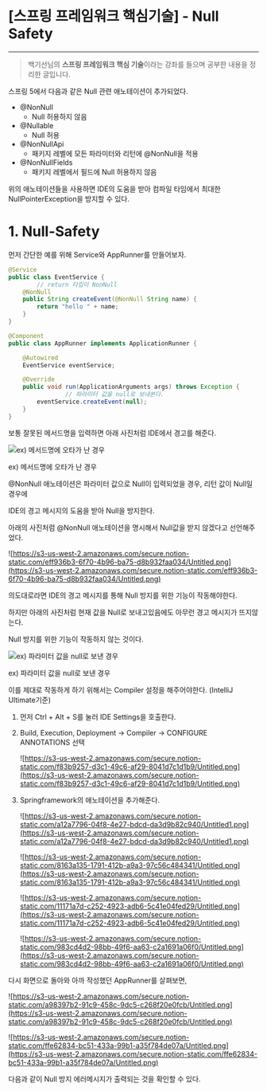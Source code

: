 # [스프링 프레임워크 핵심기술] - Null Safety

---

> 백기선님의 **스프링 프레임워크 핵심 기술**이라는 강좌를 들으며 공부한 내용을 정리한 글입니다.
>

스프링 5에서 다음과 같은 Null 관련 애노테이션이 추가되었다.

- @NonNull
    - Null 허용하지 않음
- @Nullable
    - Null 허용
- @NonNullApi
    - 패키지 레벨에 모든 파라미터와 리턴에 @NonNull을 적용
- @NonNullFields
    - 패키지 레벨에서 필드에 Null 허용하지 않음

위의 애노테이션들을 사용하면 IDE의 도움을 받아 컴파일 타임에서 최대한 NullPointerException을 방지할 수 있다.

# 1. Null-Safety

먼저 간단한 예를 위해 Service와 AppRunner를 만들어보자.

```java
@Service
public class EventService {
		// return 타입이 NonNull
    @NonNull
    public String createEvent(@NonNull String name) {
        return "hello " + name;
    }
}
```

```java
@Component
public class AppRunner implements ApplicationRunner {

    @Autowired
    EventService eventService;

    @Override
    public void run(ApplicationArguments args) throws Exception {
				// 파라미터 값을 null로 보내본다.
        eventService.createEvent(null);
    }
}
```

보통 잘못된 메서드명을 입력하면 아래 사진처럼 IDE에서 경고를 해준다.

![ex) 메서드명에 오타가 난 경우](https://s3-us-west-2.amazonaws.com/secure.notion-static.com/fc752bc7-ace4-4b1c-9882-7196814c7b45/Untitled.png)

ex) 메서드명에 오타가 난 경우

@NonNull 애노테이션은 파라미터 값으로 Null이 입력되었을 경우, 리턴 값이 Null일 경우에

IDE의 경고 메시지의 도움을 받아 Null을 방지한다.

아래의 사진처럼 @NonNull 애노테이션을 명시해서 Null값을 받지 않겠다고 선언해주었다.

![https://s3-us-west-2.amazonaws.com/secure.notion-static.com/eff936b3-6f70-4b96-ba75-d8b932faa034/Untitled.png](https://s3-us-west-2.amazonaws.com/secure.notion-static.com/eff936b3-6f70-4b96-ba75-d8b932faa034/Untitled.png)

의도대로라면 IDE의 경고 메시지를 통해 Null 방지를 위한 기능이 작동해야한다.

하지만 아래의 사진처럼 현재 값을 Null로 보내고있음에도 아무런 경고 메시지가 뜨지않는다.

Null 방지를 위한 기능이 작동하지 않는 것이다.

![ex) 파라미터 값을 null로 보낸 경우](https://s3-us-west-2.amazonaws.com/secure.notion-static.com/6bcd66f3-970d-4877-972f-22d96517afa4/Untitled.png)

ex) 파라미터 값을 null로 보낸 경우

이를 제대로 작동하게 하기 위해서는 Compiler 설정을 해주어야한다. (IntelliJ Ultimate기준)

1. 먼저 Ctrl + Alt + S를 눌러 IDE Settings을 호출한다.

2. Build, Execution, Deployment → Compiler → CONFIGURE ANNOTATIONS 선택

   ![https://s3-us-west-2.amazonaws.com/secure.notion-static.com/f83b9257-d3c1-49c6-af29-8041d7c1d1b9/Untitled.png](https://s3-us-west-2.amazonaws.com/secure.notion-static.com/f83b9257-d3c1-49c6-af29-8041d7c1d1b9/Untitled.png)

3. Springframework의 애노테이션을 추가해준다.

   ![https://s3-us-west-2.amazonaws.com/secure.notion-static.com/a12a7796-04f8-4e27-bdcd-da3d9b82c940/Untitled1.png](https://s3-us-west-2.amazonaws.com/secure.notion-static.com/a12a7796-04f8-4e27-bdcd-da3d9b82c940/Untitled1.png)

   ![https://s3-us-west-2.amazonaws.com/secure.notion-static.com/8163a135-1791-412b-a9a3-97c56c484341/Untitled.png](https://s3-us-west-2.amazonaws.com/secure.notion-static.com/8163a135-1791-412b-a9a3-97c56c484341/Untitled.png)

   ![https://s3-us-west-2.amazonaws.com/secure.notion-static.com/11171a7d-c252-4923-adb6-5c41e04fed29/Untitled.png](https://s3-us-west-2.amazonaws.com/secure.notion-static.com/11171a7d-c252-4923-adb6-5c41e04fed29/Untitled.png)

   ![https://s3-us-west-2.amazonaws.com/secure.notion-static.com/983cd4d2-98bb-49f6-aa63-c2a1691a06f0/Untitled.png](https://s3-us-west-2.amazonaws.com/secure.notion-static.com/983cd4d2-98bb-49f6-aa63-c2a1691a06f0/Untitled.png)


다시 화면으로 돌아와 아까 작성했던 AppRunner를 살펴보면,

![https://s3-us-west-2.amazonaws.com/secure.notion-static.com/a98397b2-91c9-458c-9dc5-c268f20e0fcb/Untitled.png](https://s3-us-west-2.amazonaws.com/secure.notion-static.com/a98397b2-91c9-458c-9dc5-c268f20e0fcb/Untitled.png)

![https://s3-us-west-2.amazonaws.com/secure.notion-static.com/ffe62834-bc51-433a-99b1-a35f784de07a/Untitled.png](https://s3-us-west-2.amazonaws.com/secure.notion-static.com/ffe62834-bc51-433a-99b1-a35f784de07a/Untitled.png)

다음과 같이 Null 방지 에러메시지가 출력되는 것을 확인할 수 있다.